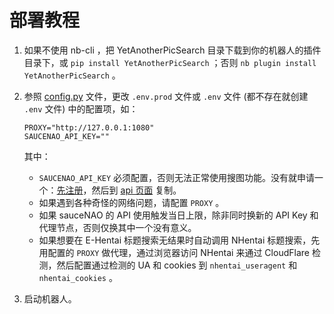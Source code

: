 # 部署教程

1. 如果不使用 nb-cli ，把 YetAnotherPicSearch 目录下载到你的机器人的插件目录下，或 `pip install YetAnotherPicSearch` ；否则 `nb plugin install YetAnotherPicSearch` 。

2. 参照 [config.py](../YetAnotherPicSearch/config.py) 文件，更改 `.env.prod` 文件或 `.env` 文件 (都不存在就创建 `.env` 文件) 中的配置项，如：

    ```
    PROXY="http://127.0.0.1:1080"
    SAUCENAO_API_KEY=""
    ```

   其中：

   - `SAUCENAO_API_KEY` 必须配置，否则无法正常使用搜图功能。没有就申请一个：[先注册](https://saucenao.com/user.php)，然后到 [api 页面](https://saucenao.com/user.php?page=search-api) 复制。
   - 如果遇到各种奇怪的网络问题，请配置 `PROXY` 。
   - 如果 sauceNAO 的 API 使用触发当日上限，除非同时换新的 API Key 和代理节点，否则仅换其中一个没有意义。
   - 如果想要在 E-Hentai 标题搜索无结果时自动调用 NHentai 标题搜索，先用配置的 `PROXY` 做代理，通过浏览器访问 NHentai 来通过 CloudFlare 检测，然后配置通过检测的 UA 和 cookies 到 `nhentai_useragent` 和 `nhentai_cookies` 。

3. 启动机器人。
